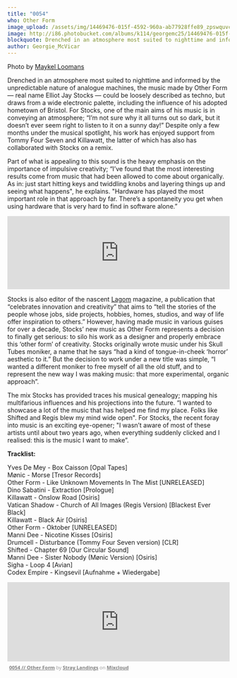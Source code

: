 ```yaml
---
title: "0054"
who: Other Form
image_upload: /assets/img/14469476-015f-4592-960a-ab77928ffe89_zpswquvcdzp.JPG
image: http://i86.photobucket.com/albums/k114/georgemc25/14469476-015f-4592-960a-ab77928ffe89_zpswquvcdzp.jpg
blockquote: Drenched in an atmosphere most suited to nighttime and informed by the unpredictable nature of analogue machines, the music made by Other Form — real name Elliot Jay Stocks — could be loosely described as techno, but draws from a wide electronic palette, including the influence of his adopted hometown of Bristol.
author: Georgie_McVicar
---
```

Photo by [Maykel Loomans](http://www.maykelloomans.com)

Drenched in an atmosphere most suited to nighttime and informed by the unpredictable nature of analogue machines, the music made by Other Form — real name Elliot Jay Stocks — could be loosely described as techno, but draws from a wide electronic palette, including the influence of his adopted hometown of Bristol. For Stocks, one of the main aims of his music is in conveying an atmosphere; “I’m not sure why it all turns out so dark, but it doesn’t ever seem right to listen to it on a sunny day!” Despite only a few months under the musical spotlight, his work has enjoyed support from Tommy Four Seven and Killawatt, the latter of which has also has collaborated with Stocks on a remix. 

Part of what is appealing to this sound is the heavy emphasis on the importance of impulsive creativity; “I’ve found that the most interesting results come from music that had been allowed to come about organically. As in: just start hitting keys and twiddling knobs and layering things up and seeing what happens", he explains. "Hardware has played the most important role in that approach by far. There’s a spontaneity you get when using hardware that is very hard to find in software alone.”  

<iframe width="100%" height="166" scrolling="no" frameborder="no" src="https://w.soundcloud.com/player/?url=https%3A//api.soundcloud.com/tracks/217173822&amp;color=928f8e&amp;auto_play=false&amp;hide_related=false&amp;show_comments=true&amp;show_user=true&amp;show_reposts=false"></iframe>

Stocks is also editor of the nascent [Lagom](http://www.readlagom.com) magazine, a publication that “celebrates innovation and creativity” that aims to “tell the stories of the people whose jobs, side projects, hobbies, homes, studios, and way of life offer inspiration to others.” However, having made music in various guises for over a decade, Stocks’ new music as Other Form represents a decision to finally get serious: to silo his work as a designer and properly embrace this ‘other form’ of creativity. Stocks originally wrote music under his Skull Tubes moniker, a name that he says “had a kind of tongue-in-cheek ‘horror’ aesthetic to it.” But the decision to work under a new title was simple, “I wanted a different moniker to free myself of all the old stuff, and to represent the new way I was making music: that more experimental, organic approach”. 

The mix Stocks has provided traces his musical genealogy; mapping his multifarious influences and his projections into the future. “I wanted to showcase a lot of the music that has helped me find my place. Folks like Shifted and Regis blew my mind wide open". For Stocks, the recent foray into music is an exciting eye-opener; "I wasn’t aware of most of these artists until about two years ago, when everything suddenly clicked and I realised: this is the music I want to make”. 

**Tracklist:  **

Yves De Mey - Box Caisson [Opal Tapes]<br>
Mønic - Morse [Tresor Records]<br>
Other Form - Like Unknown Movements In The Mist [UNRELEASED]<br>
Dino Sabatini - Extraction [Prologue]<br>
Killawatt - Onslow Road [Osiris]<br>
Vatican Shadow - Church of All Images (Regis Version) [Blackest Ever Black]<br>
Killawatt - Black Air [Osiris]<br>
Other Form - Oktober [UNRELEASED]<br>
Manni Dee - Nicotine Kisses [Osiris]<br>
Drumcell - Disturbance (Tommy Four Seven version) [CLR]<br>
Shifted - Chapter 69 [Our Circular Sound]<br>
Manni Dee - Sister Nobody (Mønic Version) [Osiris]<br>
Sigha - Loop 4 [Avian]<br>
Codex Empire - Kingsevil [Aufnahme + Wiedergabe]<br>

<iframe width="100%" height="180" src="https://www.mixcloud.com/widget/iframe/?embed_type=widget_standard&embed_uuid=fba05e44-1756-4ae5-8769-f74f0c9f9f15&feed=https%3A%2F%2Fwww.mixcloud.com%2Fstraylandings%2F0054-other-form%2F&hide_cover=1&hide_tracklist=1&replace=0" frameborder="0"></iframe><div style="clear: both; height: 3px; width: auto;"></div><p style="display: block; font-size: 11px; font-family: 'Open Sans', Helvetica, Arial, sans-serif; margin: 0px; padding: 3px 4px; color: rgb(153, 153, 153); width: auto;"><a href="https://www.mixcloud.com/straylandings/0054-other-form/?utm_source=widget&utm_medium=web&utm_campaign=base_links&utm_term=resource_link" target="_blank" style="color:#808080; font-weight:bold;">0054 // Other Form</a><span> by </span><a href="https://www.mixcloud.com/straylandings/?utm_source=widget&utm_medium=web&utm_campaign=base_links&utm_term=profile_link" target="_blank" style="color:#808080; font-weight:bold;">Stray Landings</a><span> on </span><a href="https://www.mixcloud.com/?utm_source=widget&utm_medium=web&utm_campaign=base_links&utm_term=homepage_link" target="_blank" style="color:#808080; font-weight:bold;"> Mixcloud</a></p><div style="clear: both; height: 3px; width: auto;"></div>
